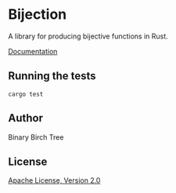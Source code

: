 # Bijection

A library for producing bijective functions in Rust.

[Documentation](https://binarybirchtree.github.io/rust-bijection/bijection/struct.Bijection.html)

## Running the tests

```Shell
cargo test
```

## Author

Binary Birch Tree

## License

[Apache License, Version 2.0](https://www.apache.org/licenses/LICENSE-2.0)
